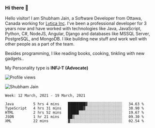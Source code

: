 ### Hi there 👋

<!--
**shubhamj2604/shubhamj2604** is a ✨ _special_ ✨ repository because its `README.md` (this file) appears on your GitHub profile.

Here are some ideas to get you started:

- 🔭 I’m currently working on ...
- 🌱 I’m currently learning ...
- 👯 I’m looking to collaborate on ...
- 🤔 I’m looking for help with ...
- 💬 Ask me about ...
- 📫 How to reach me: ...
- 😄 Pronouns: ...
- ⚡ Fun fact: ...
-->

Hello visitor! I am Shubham Jain, a Software Developer from Ottawa, Canada working for [Lytica Inc](https://www.lytica.com). I've been a professional developer for 3 years now and have worked with technologies like Java, JavaScript, Python, C#, NodeJS, Angular, Django and databases like MSSQL Server, PostgreSQL, and MongoDB. I like building new stuff and work well with other people as a part of the team. 

Besides programming, I like reading books, cooking, tinkling with new gadgets..

My Personality type is **INFJ-T (Advocate)**

![Profile views](https://gpvc.arturio.dev/shubhamj-code)


<img src="https://github-readme-stats.vercel.app/api?username=shubhamj-code&show_icons=true&count_private=true" alt="Shubham Jain" />


<!--START_SECTION:waka-->
```text
Week: 12 March, 2021 - 19 March, 2021

Java         5 hrs 4 mins    ████████▓░░░░░░░░░░░░░░░░   34.63 % 
TypeScript   4 hrs 31 mins   ███████▓░░░░░░░░░░░░░░░░░   30.90 % 
HTML         2 hrs 52 mins   █████░░░░░░░░░░░░░░░░░░░░   19.67 % 
JSON         1 hr 21 mins    ██▒░░░░░░░░░░░░░░░░░░░░░░   09.30 % 
XML          22 mins         ▓░░░░░░░░░░░░░░░░░░░░░░░░   02.54 % 
```
<!--END_SECTION:waka-->
